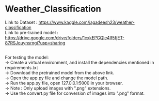 # Weather_Classification


Link to Dataset : https://www.kaggle.com/jagadeesh23/weather-classification
<br>
Link to pre-trained model : https://drive.google.com/drive/folders/1cxkEPGQle4If5fjET-87RSJouynsrngi?usp=sharing
<br>
<br>

For testing the model:<br>
 -> Create a virtual environment, and install the dependencies mentioned in requirements.txt   
 -> Download the pretrained model from the above link.
 <br>
 -> Open the app.py file and change the model path.
 <br>
 -> Run the app.py file, open 127.0.0.1:5000 in your browser.
 <br>
 -> Note : Only upload images with ".png" extensions. 
 <br>
 -> Use the convert.py file for conversion of images into ".png" format.

